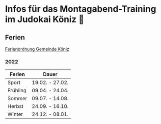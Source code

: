 # Infos für das Montagabend-Training im Judokai Köniz :martial_arts_uniform:

## Ferien
[Ferienordnung Gemeinde Köniz](https://www.koeniz.ch/public/upload/assets/16420/210701_ferienordnung_koeniz_2021-2024.pdf)


### 2022

| Ferien        | Dauer   |
| ------------- | --------------- |
| Sport         | 19.02. - 27.02. |
| Frühling      | 09.04. - 24.04. |
| Sommer        | 09.07. - 14.08. |
| Herbst        | 24.09. - 16.10. |
| Winter        | 24.12. - 08.01. |
